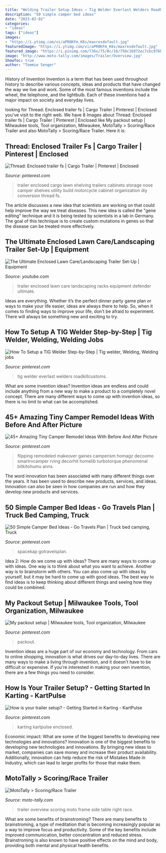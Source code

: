 ```yaml
---
title: "Welding Trailer Setup Ideas ~ Tig Welder Everlast Welders Roadkillcustoms"
description: "50 simple camper bed ideas"
date: "2023-02-02"
categories:
- "ideas"
tags: ["ideas"]
images:
- "https://i.ytimg.com/vi/aPR0KFm_K6s/maxresdefault.jpg"
featuredImage: "https://i.ytimg.com/vi/aPR0KFm_K6s/maxresdefault.jpg"
featured_image: "https://i.pinimg.com/736x/75/0c/16/750c16972ec7cbc976b5ca6f5f9c26ad.jpg"
image: "http://www.moto-tally.com/images/Trailer/Overview.jpg"
ShowToc: true
author: "Tommie Senger"
---
```



History of Invention
Invention is a term that has been used throughout history to describe various concepts, ideas and products that have changed the way we live and work. Some of the most famous inventions include the wheel, the telephone, and the lightbulb. Each of these inventions had a major impact on society and everyday lives.

	

		
looking for Thread: Enclosed trailer fs | Cargo Trailer | Pinterest | Enclosed you've visit to the right web. We have 8 Images about Thread: Enclosed trailer fs | Cargo Trailer | Pinterest | Enclosed like My packout setup | Milwaukee tools, Tool organization, Milwaukee, MotoTally &gt; Scoring/Race Trailer and also MotoTally &gt; Scoring/Race Trailer. Here it is:
		
    
## Thread: Enclosed Trailer Fs | Cargo Trailer | Pinterest | Enclosed

<img loading=lazy src="https://i.pinimg.com/736x/a3/3e/20/a33e200cae6ce6c6a544ec87cba0f775--lawn-trailer-camper-trailer.jpg" onerror="this.onerror=null;this.src='https://tse3.mm.bing.net/th?id=OIP.TlYqKpFfL67IAoOEMwt2uQHaFh&amp;pid=15.1';" alt="Thread: Enclosed trailer fs | Cargo Trailer | Pinterest | Enclosed">

_Source: pinterest.com_

>trailer enclosed cargo lawn shelving trailers cabinets storage nose camper shelves utility build motorcycle cabinet organization diy conversion thread fs. 

	

The article discusses a new idea that scientists are working on that could help improve the way we treat diseases. This new idea is called the "gene editing" technique and it is being tested by scientists in a lab in Germany. The goal of this technique is to create custom mutations in genes so that the disease can be treated more effectively.

    
## The Ultimate Enclosed Lawn Care/Landscaping Trailer Set-Up | Equipment

<img loading=lazy src="https://i.ytimg.com/vi/aPR0KFm_K6s/maxresdefault.jpg" onerror="this.onerror=null;this.src='https://tse1.mm.bing.net/th?id=OIP.A1UbOThFEPP000BXBSl9IwHaEK&amp;pid=15.1';" alt="The Ultimate Enclosed Lawn Care/Landscaping Trailer Set-Up | Equipment">

_Source: youtube.com_

>trailer enclosed lawn care landscaping racks equipment defender ultimate. 

	

Ideas are everything. Whether it’s the perfect dinner party game plan or ways to make your life easier, ideas are always there to help. So, when it comes to finding ways to improve your life, don’t be afraid to experiment. There will always be something new and exciting to try.

    
## How To Setup A TIG Welder Step-by-Step | Tig Welder, Welding, Welding Jobs

<img loading=lazy src="https://i.pinimg.com/736x/75/0c/16/750c16972ec7cbc976b5ca6f5f9c26ad.jpg" onerror="this.onerror=null;this.src='https://tse4.mm.bing.net/th?id=OIP.IhJuSCQKNTuf6r0mgjz0ZQHaEK&amp;pid=15.1';" alt="How To Setup a TIG Welder Step-by-Step | Tig welder, Welding, Welding jobs">

_Source: pinterest.com_

>tig welder everlast welders roadkillcustoms. 

	

What are some invention ideas?
Invention ideas are endless and could include anything from a new way to make a product to a completely novel concept. There are many different ways to come up with invention ideas, so there is no limit to what can be accomplished.

    
## 45+ Amazing Tiny Camper Remodel Ideas With Before And After Picture

<img loading=lazy src="https://i.pinimg.com/736x/08/e1/80/08e180a6c01b5145f244e64c245b54e3.jpg" onerror="this.onerror=null;this.src='https://tse4.mm.bing.net/th?id=OIP.VDZx_O20KzRK1ANxazVWSwHaIl&amp;pid=15.1';" alt="45+ Amazing Tiny Camper Remodel Ideas With Before And After Picture">

_Source: pinterest.com_

>flipping remodeled makeover gaines camperism homagz decoomo smartrvcamper rving decorhit homelib turbotorque phenomenal bitkitohumu anns. 

	

The word innovation has been associated with many different things over the years. It has been used to describe new products, services, and ideas. Innovation can also be seen in how companies are run and how they develop new products and services.

    
## 50 Simple Camper Bed Ideas - Go Travels Plan | Truck Bed Camping, Truck

<img loading=lazy src="https://i.pinimg.com/736x/47/db/1a/47db1ad7bd89aea96337b6be182e7104.jpg" onerror="this.onerror=null;this.src='https://tse4.mm.bing.net/th?id=OIP.MWH__6oCG6xEgKXhUQ1-IgHaFj&amp;pid=15.1';" alt="50 Simple Camper Bed Ideas - Go Travels Plan | Truck bed camping, Truck">

_Source: pinterest.com_

>spacekap gotravelsplan. 

	

Idea 2: How do we come up with ideas?
There are many ways to come up with ideas. One way is to think about what you want to achieve. Another way is to brainstorm with others. You can also come up with ideas by yourself, but it may be hard to come up with good ideas. The best way to find ideas is to keep thinking about different things and seeing how they could be combined.

    
## My Packout Setup | Milwaukee Tools, Tool Organization, Milwaukee

<img loading=lazy src="https://i.pinimg.com/736x/3e/90/9e/3e909e10575512d422acd7fbaf9da5bf.jpg" onerror="this.onerror=null;this.src='https://tse4.mm.bing.net/th?id=OIP.UyNwUNJvGeOV2vDE1-PRoQHaJ3&amp;pid=15.1';" alt="My packout setup | Milwaukee tools, Tool organization, Milwaukee">

_Source: pinterest.com_

>packout. 

	

Invention ideas are a huge part of our economy and technology. From cars to online shopping, innovation is what drives our day-to-day lives. There are many ways to make a living through invention, and it doesn't have to be difficult or expensive. If you're interested in making your own invention, there are a few things you need to consider.

    
## How Is Your Trailer Setup? - Getting Started In Karting - KartPulse

<img loading=lazy src="https://i.pinimg.com/736x/7e/13/26/7e13267526c3e8ac6951cdb45ca22fa8.jpg" onerror="this.onerror=null;this.src='https://tse4.mm.bing.net/th?id=OIP.h06r9ECH1rYKUpyhAkPnIwHaFj&amp;pid=15.1';" alt="How is your trailer setup? - Getting Started in Karting - KartPulse">

_Source: pinterest.com_

>karting kartpulse enclosed. 

	

Economic impact: What are some of the biggest benefits to developing new technologies and innovations?
Innovation is one of the biggest benefits to developing new technologies and innovations. By bringing new ideas to market, companies can save money and increase their product availability. Additionally, innovation can help reduce the risk of Mistakes Made in Industry, which can lead to larger profits for those that make them.

    
## MotoTally &gt; Scoring/Race Trailer

<img loading=lazy src="http://www.moto-tally.com/images/Trailer/Overview.jpg" onerror="this.onerror=null;this.src='https://tse4.mm.bing.net/th?id=OIP.owJbjOTE792XqWlsQee-pgHaFj&amp;pid=15.1';" alt="MotoTally &gt; Scoring/Race Trailer">

_Source: moto-tally.com_

>trailer overview scoring moto frame side table right race. 

	

What are some benefits of brainstroming?
There are many benefits to brainstroming, a type of meditation that is becoming increasingly popular as a way to improve focus and productivity. Some of the key benefits include improved communication, better concentration and reduced stress. Brainstroming is also known to have positive effects on the mind and body, providing both mental and physical health benefits.


